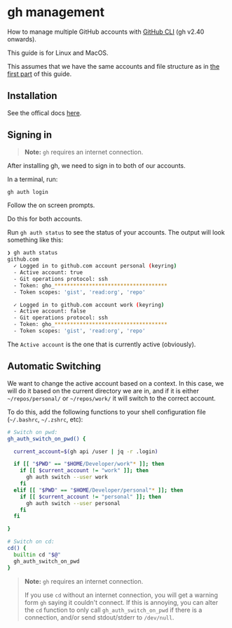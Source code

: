 # gh management

How to manage multiple GitHub accounts with [GitHub CLI](https://cli.github.com/) (gh v2.40 onwards).

This guide is for Linux and MacOS.

This assumes that we have the same accounts and file structure as in [the first part](./README.md) of this guide.

## Installation

See the offical docs [here](https://github.com/cli/cli#installation).

## Signing in

> **Note:**
> `gh` requires an internet connection.

After installing gh, we need to sign in to both of our accounts.

In a terminal, run:

```bash
gh auth login
```

Follow the on screen prompts.

Do this for both accounts.

Run `gh auth status` to see the status of your accounts. The output will look something like this:

```bash
❯ gh auth status
github.com
  ✓ Logged in to github.com account personal (keyring)
  - Active account: true
  - Git operations protocol: ssh
  - Token: gho_************************************
  - Token scopes: 'gist', 'read:org', 'repo'

  ✓ Logged in to github.com account work (keyring)
  - Active account: false
  - Git operations protocol: ssh
  - Token: gho_************************************
  - Token scopes: 'gist', 'read:org', 'repo'
```

The `Active account` is the one that is currently active (obviously).

## Automatic Switching

We want to change the active account based on a context. In this case, we will do it based on the current directory we are in, and if it is either `~/repos/personal/` or `~/repos/work/` it will switch to the correct account.

To do this, add the following functions to your shell configuration file (`~/.bashrc`, `~/.zshrc`, etc):

```bash
# Switch on pwd:
gh_auth_switch_on_pwd() {

  current_account=$(gh api /user | jq -r .login)

  if [[ "$PWD" == "$HOME/Developer/work"* ]]; then
    if [[ $current_account != "work" ]]; then
      gh auth switch --user work
    fi
  elif [[ "$PWD" == "$HOME/Developer/personal"* ]]; then
    if [[ $current_account != "personal" ]]; then
      gh auth switch --user personal
    fi
  fi

}

# Switch on cd:
cd() {
  builtin cd "$@"
  gh_auth_switch_on_pwd
}
```

> **Note:**
> `gh` requires an internet connection.
>
> If you use `cd` without an internet connection, you will get a warning form `gh` saying it couldn't connect.
> If this is annoying, you can alter the `cd` function to only call `gh_auth_switch_on_pwd` if there is a connection, and/or send stdout/stderr to `/dev/null`.
